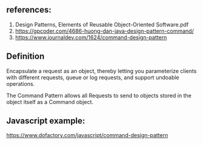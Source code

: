 ## references:
1. Design Patterns, Elements of Reusable Object-Oriented Software.pdf
2. https://gpcoder.com/4686-huong-dan-java-design-pattern-command/
3. https://www.journaldev.com/1624/command-design-pattern

## Definition
Encapsulate a request as an object, thereby letting you parameterize clients with different requests, queue or log requests, and support undoable operations.

The Command Pattern allows all Requests to send to objects stored in the object itself as a Command object.
## Javascript example: 
https://www.dofactory.com/javascript/command-design-pattern
